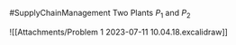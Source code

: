 #SupplyChainManagement
Two Plants $P_1$ and $P_2$ 

![[Attachments/Problem 1 2023-07-11 10.04.18.excalidraw]]

